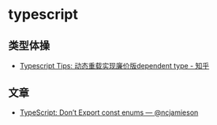 typescript
===

## 类型体操

- [Typescript Tips: 动态重载实现廉价版dependent type - 知乎](https://zhuanlan.zhihu.com/p/95829351)

## 文章

- [TypeScript: Don’t Export const enums — @ncjamieson](https://ncjamieson.com/dont-export-const-enums/)
